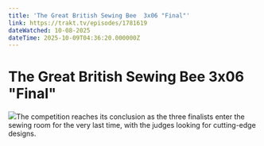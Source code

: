 ```yaml
---
title: 'The Great British Sewing Bee  3x06 "Final"' 
link: https://trakt.tv/episodes/1781619
dateWatched: 10-08-2025
dateTime: 2025-10-09T04:36:20.000000Z
---
```

# The Great British Sewing Bee  3x06 "Final"

![](https://walter-r2.trakt.tv/images/episodes/001/781/619/screenshots/thumb/b6ad4fd085.jpg)The competition reaches its conclusion as the three finalists enter the sewing room for the very last time, with the judges looking for cutting-edge designs.